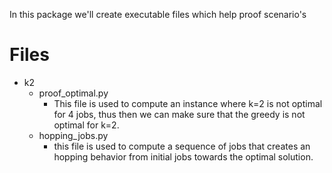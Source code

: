 In this package we'll create executable files which help proof scenario's


# Files
- k2
  - proof_optimal.py
    - This file is used to compute an instance where k=2 is not optimal for 4 jobs, thus then we can make sure that the greedy is not optimal for k=2.
  - hopping_jobs.py
    - this file is used to compute a sequence of jobs that creates an hopping behavior from initial jobs towards the optimal solution.